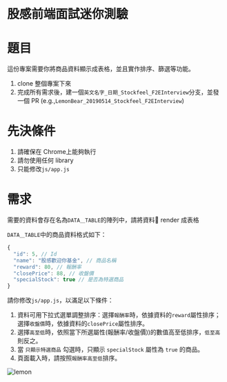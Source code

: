
# 股感前端面試迷你測驗

# 題目

這份專案需要你將商品資料顯示成表格，並且實作排序、篩選等功能。
1. clone 整個專案下來
2. 完成所有需求後，建一個`英文名字_日期_Stockfeel_F2EInterview`分支，並發一個 PR (e.g.,`LemonBear_20190514_Stockfeel_F2EInterview`)

# 先決條件

1. 請確保在 Chrome上能夠執行
2. 請勿使用任何 library
3. 只能修改`js/app.js`

# 需求

需要的資料會存在名為`DATA＿TABLE`的陣列中，請將資料 render 成表格

`DATA＿TABLE`中的商品資料格式如下：

```javascript
{
  "id": 5, // Id
  "name": "股感歡迎你基金", // 商品名稱
  "reward": 80, // 報酬率
  "closePrice": 88, // 收盤價
  "specialStock": true // 是否為特選商品
}
```

請你修改`js/app.js`，以滿足以下條件：

1. 資料可用下拉式選單調整排序：選擇`報酬率`時，依據資料的`reward`屬性排序；選擇`收盤價`時，依據資料的`closePrice`屬性排序。
2. 選擇`高至低`時，依照當下所選屬性(報酬率/收盤價))的數值高至低排序，`低至高`則反之。
3. 當 `只顯示特選商品` 勾選時，只顯示 `specialStock` 屬性為 `true` 的商品。
4. 頁面載入時，請按照`報酬率高至低`排序。


![lemon](https://www.stockfeel.com.tw/wp-content/themes/stockfeel_2016_theme/images/index/bear@2x.png)
